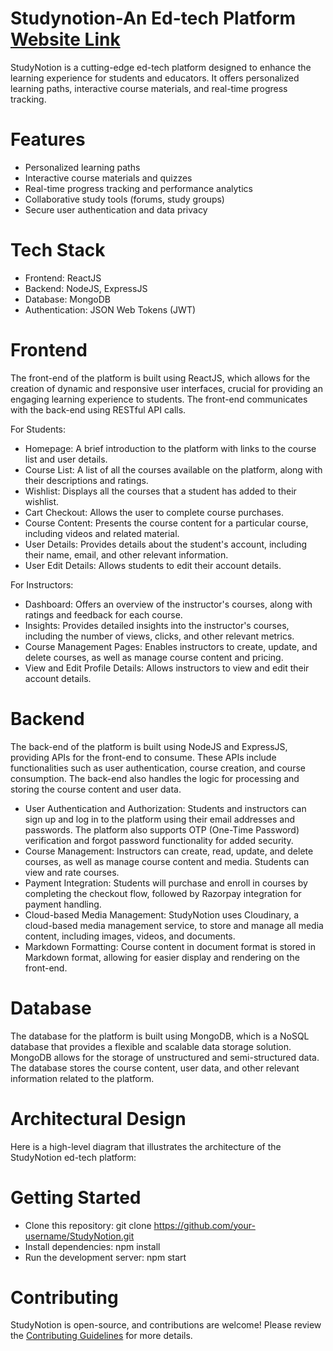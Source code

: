 # Studynotion-An Ed-tech Platform [Website Link](https://studynotion-frontend.vercel.app/)
StudyNotion is a cutting-edge ed-tech platform designed to enhance the learning experience for students and educators. It offers personalized learning paths, interactive course materials, and real-time progress tracking.

# Features
- Personalized learning paths
- Interactive course materials and quizzes
- Real-time progress tracking and performance analytics
- Collaborative study tools (forums, study groups)
- Secure user authentication and data privacy

# Tech Stack
- Frontend: ReactJS
- Backend: NodeJS, ExpressJS
- Database: MongoDB
- Authentication: JSON Web Tokens (JWT)

# Frontend
The front-end of the platform is built using ReactJS, which allows for the creation of dynamic and responsive user interfaces, crucial for providing an engaging learning experience to students. The front-end communicates with the back-end using RESTful API calls.

For Students:

- Homepage: A brief introduction to the platform with links to the course list and user details.
- Course List: A list of all the courses available on the platform, along with their descriptions and ratings.
- Wishlist: Displays all the courses that a student has added to their wishlist.
- Cart Checkout: Allows the user to complete course purchases.
- Course Content: Presents the course content for a particular course, including videos and related material.
- User Details: Provides details about the student's account, including their name, email, and other relevant information.
- User Edit Details: Allows students to edit their account details.

For Instructors:

- Dashboard: Offers an overview of the instructor's courses, along with ratings and feedback for each course.
- Insights: Provides detailed insights into the instructor's courses, including the number of views, clicks, and other relevant metrics.
- Course Management Pages: Enables instructors to create, update, and delete courses, as well as manage course content and pricing.
- View and Edit Profile Details: Allows instructors to view and edit their account details.

# Backend
The back-end of the platform is built using NodeJS and ExpressJS, providing APIs for the front-end to consume. These APIs include functionalities such as user authentication, course creation, and course consumption. The back-end also handles the logic for processing and storing the course content and user data.

- User Authentication and Authorization: Students and instructors can sign up and log in to the platform using their email addresses and passwords. The platform also supports OTP (One-Time Password) verification and forgot password functionality for added security.
- Course Management: Instructors can create, read, update, and delete courses, as well as manage course content and media. Students can view and rate courses.
- Payment Integration: Students will purchase and enroll in courses by completing the checkout flow, followed by Razorpay integration for payment handling.
- Cloud-based Media Management: StudyNotion uses Cloudinary, a cloud-based media management service, to store and manage all media content, including images, videos, and documents.
- Markdown Formatting: Course content in document format is stored in Markdown format, allowing for easier display and rendering on the front-end.

# Database

The database for the platform is built using MongoDB, which is a NoSQL database that provides a flexible and scalable data storage solution. MongoDB allows for the storage of unstructured and semi-structured data. The database stores the course content, user data, and other relevant information related to the platform.

# Architectural Design

Here is a high-level diagram that illustrates the architecture of the StudyNotion ed-tech platform:

  
# Getting Started
- Clone this repository: git clone https://github.com/your-username/StudyNotion.git
- Install dependencies: npm install
- Run the development server: npm start


# Contributing
StudyNotion is open-source, and contributions are welcome! Please review the [Contributing Guidelines](https://github.com/github/docs/blob/main/CONTRIBUTING.md) for more details.

